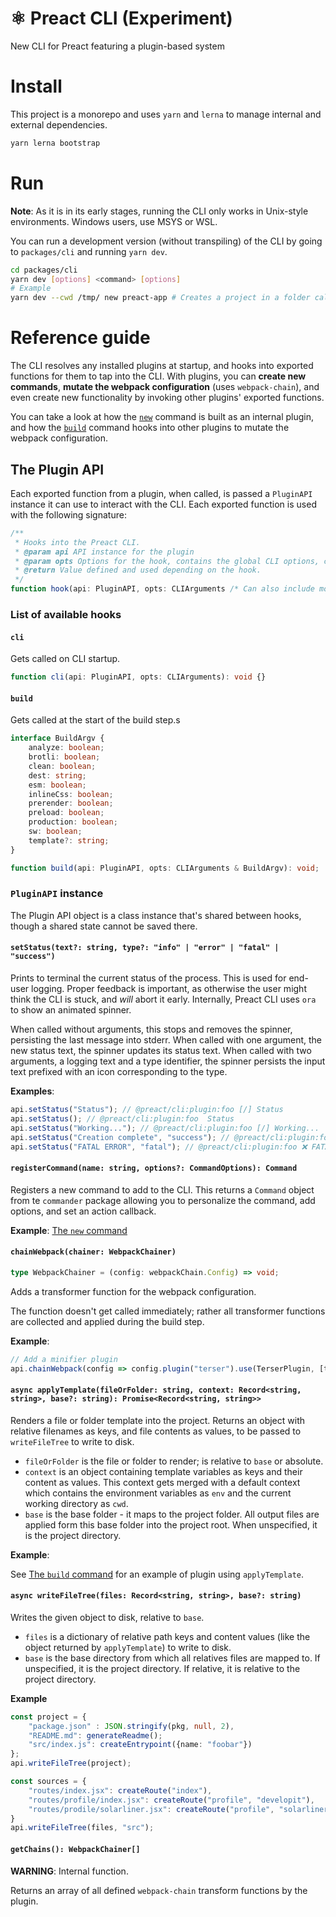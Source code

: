 # ⚛️ Preact CLI (Experiment)

New CLI for Preact featuring a plugin-based system

# Install

This project is a monorepo and uses `yarn` and `lerna` to manage internal and external dependencies.

```bash
yarn lerna bootstrap
```

# Run

**Note**: As it is in its early stages, running the CLI only works in Unix-style environments. Windows users, use MSYS or WSL.

You can run a development version (without transpiling) of the CLI by going to `packages/cli` and running `yarn dev`.

```bash
cd packages/cli
yarn dev [options] <command> [options]
# Example
yarn dev --cwd /tmp/ new preact-app # Creates a project in a folder called "preact-app", working in the temp directory
```

# Reference guide

The CLI resolves any installed plugins at startup, and hooks into exported functions for them to tap into the CLI.
With plugins, you can **create new commands**, **mutate the webpack configuration** (uses `webpack-chain`), and even
create new functionality by invoking other plugins' exported functions.

You can take a look at how the [`new`](packages/cli/src/plugins/new.ts) command is built as an internal plugin, and how
the [`build`](packages/cli/plugins/build.ts) command hooks into other plugins to mutate the webpack configuration.

## The Plugin API

Each exported function from a plugin, when called, is passed a `PluginAPI` instance it can use to interact with the CLI.
Each exported function is used with the following signature:

```typescript
/**
 * Hooks into the Preact CLI.
 * @param api API instance for the plugin
 * @param opts Options for the hook, contains the global CLI options, can contain more depending on the hook
 * @return Value defined and used depending on the hook.
 */
function hook(api: PluginAPI, opts: CLIArguments /* Can also include more properties depending on the hook */): any {}
```

### List of available hooks

#### `cli`

Gets called on CLI startup.

```typescript
function cli(api: PluginAPI, opts: CLIArguments): void {}
```

#### `build`

Gets called at the start of the build step.s

```typescript
interface BuildArgv {
	analyze: boolean;
	brotli: boolean;
	clean: boolean;
	dest: string;
	esm: boolean;
	inlineCss: boolean;
	prerender: boolean;
	preload: boolean;
	production: boolean;
	sw: boolean;
	template?: string;
}

function build(api: PluginAPI, opts: CLIArguments & BuildArgv): void;
```

### `PluginAPI` instance

The Plugin API object is a class instance that's shared between hooks, though a shared state cannot be saved there.

#### `setStatus(text?: string, type?: "info" | "error" | "fatal" | "success")`

Prints to terminal the current status of the process. This is used for end-user logging. Proper feedback is important, as otherwise the user might think the CLI is stuck, and _will_ abort it early.
Internally, Preact CLI uses `ora` to show an animated spinner.

When called without arguments, this stops and removes the spinner, persisting the last message into stderr.
When called with one argument, the new status text, the spinner updates its status text.
When called with two arguments, a logging text and a type identifier, the spinner persists the input text prefixed with an icon corresponding to the type.

**Examples**:

```typescript
api.setStatus("Status"); // @preact/cli:plugin:foo [/] Status
api.setStatus(); // @preact/cli:plugin:foo  Status
api.setStatus("Working..."); // @preact/cli:plugin:foo [/] Working...
api.setStatus("Creation complete", "success"); // @preact/cli:plugin:foo ✔️ Creaction complete \n @preact/cli:plugin:foo [/] Working...
api.setStatus("FATAL ERROR", "fatal"); // @preact/cli:plugin:foo ❌ FATAL ERROR [program exists with code 1]
```

#### `registerCommand(name: string, options?: CommandOptions): Command`

Registers a new command to add to the CLI. This returns a `Command` object from te `commander` package allowing you to personalize the command, add options, and set an action callback.

**Example**: [The `new` command](packages/cli/src/plugins/new.ts)

#### `chainWebpack(chainer: WebpackChainer)`

```typescript
type WebpackChainer = (config: webpackChain.Config) => void;
```

Adds a transformer function for the webpack configuration.

The function doesn't get called immediately; rather all transformer functions are collected and applied during the build step.

**Example**:

```typescript
// Add a minifier plugin
api.chainWebpack(config => config.plugin("terser").use(TerserPlugin, [terserOptions]));
```

#### `async applyTemplate(fileOrFolder: string, context: Record<string, string>, base?: string): Promise<Record<string, string>>`

Renders a file or folder template into the project. Returns an object with relative filenames as keys, and file contents as values, to be passed to `writeFileTree` to write to disk.

-   `fileOrFolder` is the file or folder to render; is relative to `base` or absolute.
-   `context` is an object containing template variables as keys and their content as values. This context gets merged with a default context which contains the environment variables as `env` and the current working directory as `cwd`.
-   `base` is the base folder - it maps to the project folder. All output files are applied form this base folder into the project root. When unspecified, it is the project directory.

**Example**:

See [The `build` command](packages/cli/src/plugins/build.ts) for an example of plugin using `applyTemplate`.

#### `async writeFileTree(files: Record<string, string>, base?: string)`

Writes the given object to disk, relative to `base`.

-   `files` is a dictionary of relative path keys and content values (like the object returned by `applyTemplate`) to write to disk.
-   `base` is the base directory from which all relatives files are mapped to. If unspecified, it is the project directory. If relative, it is relative to the project directory.

**Example**

```typescript
const project = {
	"package.json" : JSON.stringify(pkg, null, 2),
	"README.md": generateReadme();
	"src/index.js": createEntrypoint({name: "foobar"})
};
api.writeFileTree(project);

const sources = {
	"routes/index.jsx": createRoute("index"),
	"routes/profile/index.jsx": createRoute("profile", "developit"),
	"routes/prodile/solarliner.jsx": createRoute("profile", "solarliner")
}
api.writeFileTree(files, "src");
```

#### `getChains(): WebpackChainer[]`

**WARNING**: Internal function.

Returns an array of all defined `webpack-chain` transform functions by the plugin.
